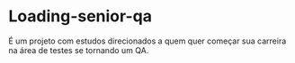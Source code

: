# **Loading-senior-qa**

É um projeto com estudos direcionados a quem quer começar sua carreira na área de testes se tornando um QA.
